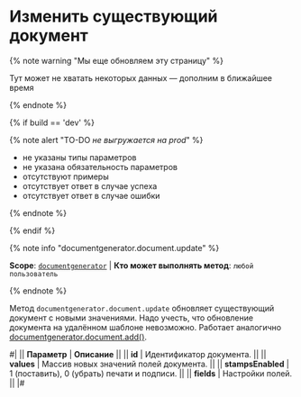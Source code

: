 # Изменить существующий документ

{% note warning "Мы еще обновляем эту страницу" %}

Тут может не хватать некоторых данных — дополним в ближайшее время

{% endnote %}

{% if build == 'dev' %}

{% note alert "TO-DO _не выгружается на prod_" %}

- не указаны типы параметров
- не указана обязательность параметров
- отсутствуют примеры
- отсутствует ответ в случае успеха
- отсутствует ответ в случае ошибки

{% endnote %}

{% endif %}

{% note info "documentgenerator.document.update" %}

**Scope**: [`documentgenerator`](../scopes/permissions.md) | **Кто может выполнять метод**: `любой пользователь`

{% endnote %}

Метод `documentgenerator.document.update` обновляет существующий документ с новыми значениями. Надо учесть, что обновление документа на удалённом шаблоне невозможно. Работает аналогично [documentgenerator.document.add()](./document-generator-document-add.md).

#|
|| **Параметр** | **Описание** ||
|| **id** | Идентификатор документа. ||
|| **values** | Массив новых значений полей документа. ||
|| **stampsEnabled** | 1 (поставить), 0 (убрать) печати и подписи. ||
|| **fields** | Настройки полей. ||
|#